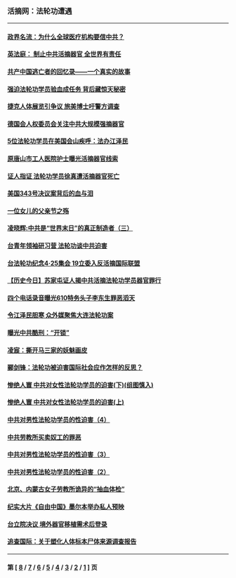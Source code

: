 ### 活摘网：法轮功遭遇
---
#### [政界名流：为什么全球医疗机构要信中共？](../../pages/nf5881/n11945479.md?06010430) 
#### [英法庭： 制止中共活摘器官 全世界有责任](../../pages/nf5881/n11330691.md?06010430) 
#### [共产中国逃亡者的回忆录——一个真实的故事](../../pages/nf5881/n10918649.md?06010430) 
#### [强迫法轮功学员验血成任务 背后藏惊天秘密](../../pages/nf5881/n4252384.md?06010430) 
#### [捷克人体展览引争议 旅美博士吁警方调查](../../pages/nf5881/n9429187.md?06010430) 
#### [德国会人权委员会关注中共大规模强摘器官](../../pages/nf5881/n8418950.md?06010430) 
#### [5位法轮功学员在美国会山疾呼：法办江泽民](../../pages/nf5881/n8101519.md?06010430) 
#### [原唐山市工人医院护士曝光活摘器官线索](../../pages/nf5881/n8076384.md?06010430) 
#### [证人指证 法轮功学员徐真遭活摘器官死亡](../../pages/nf5881/n8042467.md?06010430) 
#### [美国343号决议案背后的血与泪](../../pages/nf5881/n8020684.md?06010430) 
#### [一位女儿的父亲节之殇](../../pages/nf5881/n8014122.md?06010430) 
#### [凌晓辉:中共是“世界末日”的真正制造者（三）](../../pages/nf5881/n4210333.md?06010430) 
#### [台青年领袖研习营 法轮功谈中共迫害](../../pages/nf5881/n4141857.md?06010430) 
#### [台法轮功纪念4‧25集会 19立委入反活摘国际联盟](../../pages/nf5881/n4141821.md?06010430) 
#### [【历史今日】苏家屯证人揭中共活摘法轮功学员器官罪行](../../pages/nf5881/n4135912.md?06010430) 
#### [四个电话录音曝光610特务头子李东生罪恶滔天](../../pages/nf5881/n4040060.md?06010430) 
#### [令江泽民胆寒 众外媒聚焦大连法轮功案](../../pages/nf5881/n3932671.md?06010430) 
#### [曝光中共酷刑：“开锁”](../../pages/nf5881/n3889373.md?06010430) 
#### [凌宸：撕开马三家的妖魅画皮](../../pages/nf5881/n3849369.md?06010430) 
#### [郦剑锋：法轮功被迫害国际社会应作怎样的反思？](../../pages/nf5881/n3824560.md?06010430) 
#### [惨绝人寰 中共对女性法轮功学员的迫害(下)(组图慎入)](../../pages/nf5881/n3816285.md?06010430) 
#### [惨绝人寰 中共对女性法轮功学员的迫害(上)](../../pages/nf5881/n3815374.md?06010430) 
#### [中共对男性法轮功学员的性迫害（4）](../../pages/nf5881/n3769144.md?06010430) 
#### [中共劳教所买卖奴工的罪恶](../../pages/nf5881/n3769378.md?06010430) 
#### [中共对男性法轮功学员的性迫害（3）](../../pages/nf5881/n3768231.md?06010430) 
#### [中共对男性法轮功学员的性迫害（2）](../../pages/nf5881/n3767211.md?06010430) 
#### [北京、内蒙古女子劳教所诡异的“抽血体检”](../../pages/nf5881/n3753158.md?06010430) 
#### [纪实大片《自由中国》墨尔本举办私人预映](../../pages/nf5881/n3743337.md?06010430) 
#### [台立院决议 境外器官移植需术后登录](../../pages/nf5881/n3741520.md?06010430) 
#### [追查国际：关于塑化人体标本尸体来源调查报告](../../pages/nf5881/n3740673.md?06010430) 

---
#### 第 [ [8](./8.md?06010430) / [7](./7.md?06010430) / [6](./6.md?06010430) / [5](./5.md?06010430) / [4](./4.md?06010430) / [3](./3.md?06010430) / [2](./2.md?06010430) / [1](./1.md?06010430) ] 页
